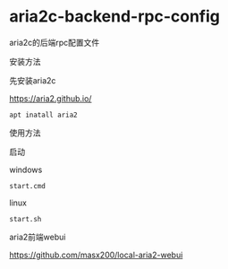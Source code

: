 # aria2c-backend-rpc-config

aria2c的后端rpc配置文件


安装方法

先安装aria2c

https://aria2.github.io/

```shell
apt inatall aria2
```

使用方法

启动

windows

```shell
start.cmd
```

linux 

```shell
start.sh
```

aria2前端webui

https://github.com/masx200/local-aria2-webui
